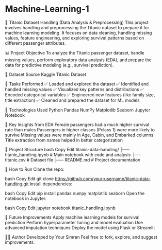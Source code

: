 # Machine-Learning-1
🚢 Titanic Dataset Handling (Data Analysis & Preprocessing)
This project involves handling and preprocessing the Titanic dataset to prepare it for machine learning modeling. It focuses on data cleaning, handling missing values, feature engineering, and exploring survival patterns based on different passenger attributes.

📊 Project Objective
To analyze the Titanic passenger dataset, handle missing values, perform exploratory data analysis (EDA), and prepare the data for predictive modeling (e.g., survival prediction).

📁 Dataset Source
Kaggle Titanic Dataset

🔧 Tasks Performed
✅ Loaded and explored the dataset
✅ Identified and handled missing values
✅ Visualized key patterns and distributions
✅ Encoded categorical variables
✅ Engineered new features (like family size, title extraction)
✅ Cleaned and prepared the dataset for ML models

🧪 Technologies Used
Python
Pandas
NumPy
Matplotlib
Seaborn
Jupyter Notebook

📌 Key Insights from EDA
Female passengers had a much higher survival rate than males
Passengers in higher classes (Pclass 1) were more likely to survive
Missing values were mainly in Age, Cabin, and Embarked columns
Title extraction from names helped in better categorization

📂 Project Structure
bash
Copy
Edit
titanic-data-handling/
├── titanic_handling.ipynb       # Main notebook with code and analysis
├── titanic.csv                  # Dataset file
├── README.md                    # Project documentation

🚀 How to Run
Clone the repo:

bash
Copy
Edit
git clone https://github.com/your-username/titanic-data-handling.git
Install dependencies:

bash
Copy
Edit
pip install pandas numpy matplotlib seaborn
Open the notebook in Jupyter:

bash
Copy
Edit
jupyter notebook titanic_handling.ipynb

🧠 Future Improvements
Apply machine learning models for survival prediction
Perform hyperparameter tuning and model evaluation
Use advanced imputation techniques
Deploy the model using Flask or Streamlit

🙋‍♀️ Author
Developed by Your Simran
Feel free to fork, explore, and suggest improvements.
